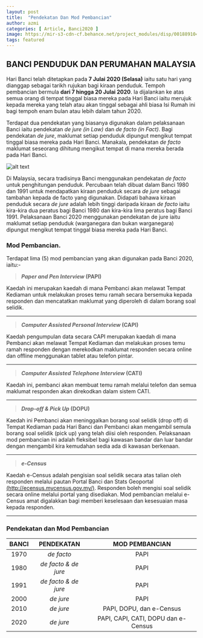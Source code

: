 ```yaml
---
layout: post
title:  "Pendekatan Dan Mod Pembancian"
author: azmi
categories: [ Article, Banci2020 ]
image: https://mir-s3-cdn-cf.behance.net/project_modules/disp/00188910459007.560e5498c8e53.jpg
tags: featured
---
```

## BANCI PENDUDUK DAN PERUMAHAN MALAYSIA

Hari Banci telah ditetapkan pada **7 Julai 2020 (Selasa)** iaitu satu hari yang dianggap sebagai tarikh rujukan bagi kiraan penduduk. Tempoh pembancian bermula **dari 7 hingga 20 Julai 2020**. Ia dijalankan ke atas semua orang di tempat tinggal biasa mereka pada Hari Banci iaitu merujuk kepada mereka yang telah atau akan tinggal sebagai ahli biasa Isi Rumah ini bagi tempoh enam bulan atau lebih dalam tahun 2020.

Terdapat dua pendekatan yang biasanya digunakan dalam pelaksanaan Banci iaitu pendekatan _de jure (in Law)_ dan _de facto (in Fact)_. Bagi pendekatan _de jure_, maklumat setiap penduduk dipungut mengikut tempat tinggal biasa mereka pada Hari Banci. Manakala, pendekatan _de facto_ maklumat seseorang dihitung mengikut tempat di mana mereka berada pada Hari Banci. 

![alt text](https://ukkdosm.github.io/blog/assets/images/imageedit_8_7013620899.jpg "de jure_facto")

Di Malaysia, secara tradisinya Banci menggunakan pendekatan _de facto_ untuk penghitungan penduduk. Percubaan telah dibuat dalam Banci 1980 dan 1991 untuk mendapatkan kiraan penduduk secara _de jure_ sebagai tambahan kepada de facto yang digunakan. Didapati bahawa kiraan penduduk secara _de jure_ adalah lebih tinggi daripada kiraan _de facto_ iaitu kira-kira dua peratus bagi Banci 1980 dan kira-kira lima peratus bagi Banci 1991. Pelaksanaan Banci 2020 menggunakan pendekatan de jure iaitu maklumat setiap penduduk (warganegara dan bukan warganegara) dipungut mengikut tempat tinggal biasa mereka pada Hari Banci. 

### Mod Pembancian.
Terdapat lima (5) mod pembancian yang akan digunakan pada Banci 2020, iaitu:-

> **_Paper and Pen Interview_ (PAPI)**

Kaedah ini merupakan kaedah di mana Pembanci akan melawat Tempat Kediaman untuk melakukan proses temu ramah secara bersemuka kepada responden dan mencatatkan maklumat yang diperoleh di dalam borang soal selidik. 

___
> **_Computer Assisted Personal Interview_ (CAPI)**

Kaedah pengumpulan data secara CAPI merupakan kaedah di mana Pembanci akan melawat Tempat Kediaman dan melakukan proses temu ramah responden dengan merekodkan maklumat responden secara online dan offline menggunakan tablet atau telefon pintar. 

___
> **_Computer Assisted Telephone Interview_ (CATI)**

Kaedah ini, pembanci akan membuat temu ramah melalui telefon dan semua maklumat responden akan direkodkan dalam sistem CATI.

___
> **_Drop-off & Pick Up_ (DOPU)**

Kaedah ini Pembanci akan meninggalkan borang soal selidik (drop off) di Tempat Kediaman pada Hari Banci dan Pembanci akan mengambil semula borang soal selidik (pick up) yang telah diisi oleh responden. Pelaksanaan mod pembancian ini adalah fleksibel bagi kawasan bandar dan luar bandar dengan mengambil kira kemudahan sedia ada di kawasan berkenaan.

___
> **_e-Census_**

Kaedah e-Census adalah pengisian soal selidik secara atas talian oleh responden melalui pautan Portal Banci dan Stats Geoportal [(http://ecensus.mycensus.gov.my/)](http://ecensus.mycensus.gov.my/). Responden boleh mengisi soal selidik secara online melalui portal yang disediakan. Mod pembancian melalui e-Census amat digalakkan bagi memberi keselesaan dan kesesuaian masa kepada responden.

___
### Pendekatan dan Mod Pembancian

| BANCI   |      PENDEKATAN      | MOD PEMBANCIAN  |
| :---:   | :---: | :---: |
| 1970    |  _de facto_             | PAPI |
| 1980    |  _de facto & de jure_   | PAPI |
| 1991    |  _de facto & de jure_   | PAPI |
| 2000    |  _de jure_              | PAPI |
| 2010    |  _de jure_              | PAPI, DOPU, dan e-Census |
| 2020    |  _de jure_              | PAPI, CAPI, CATI, DOPU dan e-Census |


